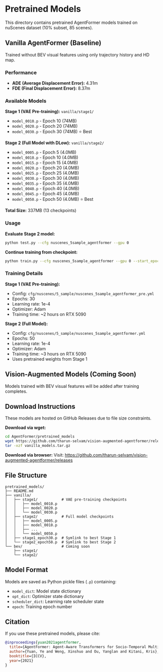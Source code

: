 # Pretrained Models

This directory contains pretrained AgentFormer models trained on nuScenes dataset (10% subset, 85 scenes).

## Vanilla AgentFormer (Baseline)

Trained without BEV visual features using only trajectory history and HD map.

### Performance
- **ADE (Average Displacement Error):** 4.31m
- **FDE (Final Displacement Error):** 8.37m

### Available Models

**Stage 1 (VAE Pre-training):** `vanilla/stage1/`
- `model_0010.p` - Epoch 10 (74MB)
- `model_0020.p` - Epoch 20 (74MB)
- `model_0030.p` - Epoch 30 (74MB) ⭐ Best

**Stage 2 (Full Model with DLow):** `vanilla/stage2/`
- `model_0005.p` - Epoch 5 (4.0MB)
- `model_0010.p` - Epoch 10 (4.0MB)
- `model_0015.p` - Epoch 15 (4.0MB)
- `model_0020.p` - Epoch 20 (4.0MB)
- `model_0025.p` - Epoch 25 (4.0MB)
- `model_0030.p` - Epoch 30 (4.0MB)
- `model_0035.p` - Epoch 35 (4.0MB)
- `model_0040.p` - Epoch 40 (4.0MB)
- `model_0045.p` - Epoch 45 (4.0MB)
- `model_0050.p` - Epoch 50 (4.0MB) ⭐ Best

**Total Size:** 337MB (13 checkpoints)

### Usage

**Evaluate Stage 2 model:**
```bash
python test.py --cfg nuscenes_5sample_agentformer --gpu 0
```

**Continue training from checkpoint:**
```bash
python train.py --cfg nuscenes_5sample_agentformer --gpu 0 --start_epoch 50
```

### Training Details

**Stage 1 (VAE Pre-training):**
- Config: `cfg/nuscenes/5_sample/nuscenes_5sample_agentformer_pre.yml`
- Epochs: 30
- Learning rate: 1e-4
- Optimizer: Adam
- Training time: ~2 hours on RTX 5090

**Stage 2 (Full Model):**
- Config: `cfg/nuscenes/5_sample/nuscenes_5sample_agentformer.yml`
- Epochs: 50
- Learning rate: 1e-4
- Optimizer: Adam
- Training time: ~3 hours on RTX 5090
- Uses pretrained weights from Stage 1

## Vision-Augmented Models (Coming Soon)

Models trained with BEV visual features will be added after training completes.

## Download Instructions

These models are hosted on GitHub Releases due to file size constraints.

**Download via wget:**
```bash
cd AgentFormer/pretrained_models
wget https://github.com/tharun-selvam/vision-augmented-agentformer/releases/download/v1.0/vanilla_models.tar.gz
tar -xzf vanilla_models.tar.gz
```

**Download via browser:**
Visit: https://github.com/tharun-selvam/vision-augmented-agentformer/releases

## File Structure

```
pretrained_models/
├── README.md
├── vanilla/
│   ├── stage1/           # VAE pre-training checkpoints
│   │   ├── model_0010.p
│   │   ├── model_0020.p
│   │   └── model_0030.p
│   ├── stage2/           # Full model checkpoints
│   │   ├── model_0005.p
│   │   ├── model_0010.p
│   │   ├── ...
│   │   └── model_0050.p
│   ├── stage1_epoch30.p  # Symlink to best Stage 1
│   └── stage2_epoch50.p  # Symlink to best Stage 2
└── bev/                  # Coming soon
    ├── stage1/
    └── stage2/
```

## Model Format

Models are saved as Python pickle files (`.p`) containing:
- `model_dict`: Model state dictionary
- `opt_dict`: Optimizer state dictionary
- `scheduler_dict`: Learning rate scheduler state
- `epoch`: Training epoch number

## Citation

If you use these pretrained models, please cite:

```bibtex
@inproceedings{yuan2021agentformer,
  title={AgentFormer: Agent-Aware Transformers for Socio-Temporal Multi-Agent Forecasting},
  author={Yuan, Ye and Weng, Xinshuo and Ou, Yanglan and Kitani, Kris},
  booktitle={ICCV},
  year={2021}
}
```
